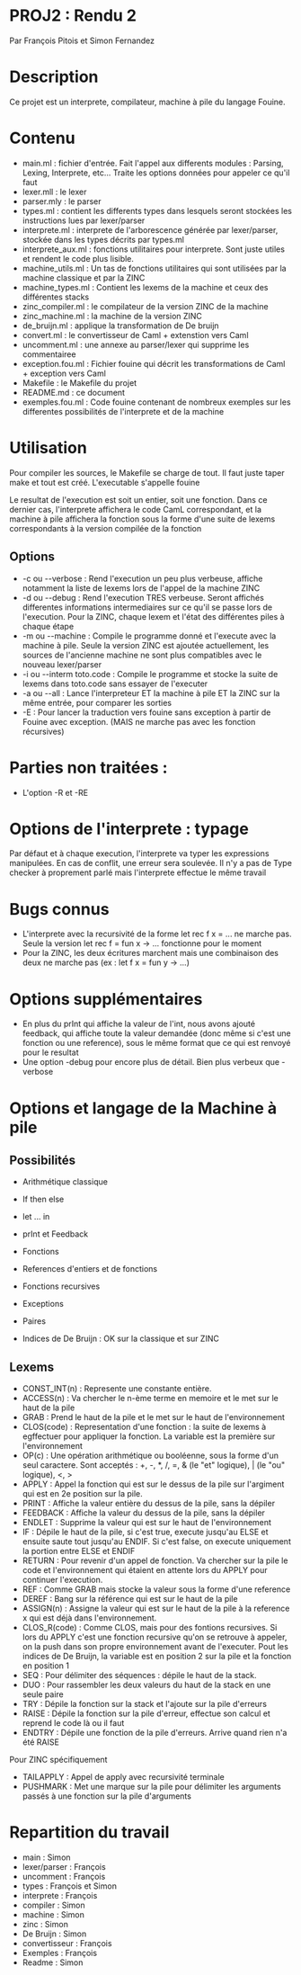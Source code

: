 PROJ2 : Rendu 2
===============

Par François Pitois et Simon Fernandez

# Description

Ce projet est un interprete, compilateur, machine à pile du langage Fouine.

# Contenu

- main.ml   : fichier d'entrée. Fait l'appel aux differents modules : Parsing, Lexing, Interprete, etc... Traite les options données pour appeler ce qu'il faut
- lexer.mll : le lexer
- parser.mly : le parser
- types.ml : contient les differents types dans lesquels seront stockées les instructions lues par lexer/parser
- interprete.ml : interprete de l'arborescence générée par lexer/parser, stockée dans les types décrits par types.ml
- interprete_aux.ml : fonctions utilitaires pour interprete. Sont juste utiles et rendent le code plus lisible.
- machine_utils.ml : Un tas de fonctions utilitaires qui sont utilisées par la machine classique et par la ZINC
- machine_types.ml : Contient les lexems de la machine et ceux des différentes stacks
- zinc_compiler.ml : le compilateur de la version ZINC de la machine
- zinc_machine.ml : la machine de la version ZINC
- de_bruijn.ml : applique la transformation de De bruijn
- convert.ml : le convertisseur de Caml + extenstion vers Caml
- uncomment.ml : une annexe au parser/lexer qui supprime les commentairee
- exception.fou.ml : Fichier fouine qui décrit les transformations de Caml + exception vers Caml
- Makefile : le Makefile du projet
- README.md : ce document
- exemples.fou.ml : Code fouine contenant de nombreux exemples sur les differentes possibilités de l'interprete et de la machine

# Utilisation

Pour compiler les sources, le Makefile se charge de tout. Il faut juste taper make et tout est créé.
L'executable s'appelle fouine

Le resultat de l'execution est soit un entier, soit une fonction. Dans ce dernier cas, l'interprete affichera le code CamL correspondant, et la machine à pile affichera la fonction sous la forme d'une suite de lexems correspondants à la version compilée de la fonction

## Options

- -c ou --verbose : Rend l'execution un peu plus verbeuse, affiche notamment la liste de lexems lors de l'appel de la machine ZINC
- -d ou --debug : Rend l'execution TRES verbeuse. Seront affichés differentes informations intermediaires sur ce qu'il se passe lors de l'execution. Pour la ZINC, chaque lexem et l'état des différentes piles à chaque étape 
- -m ou --machine : Compile le programme donné et l'execute avec la machine à pile. Seule la version ZINC est ajoutée actuellement, les sources de l'ancienne machine ne sont plus compatibles avec le nouveau lexer/parser
- -i ou --interm toto.code : Compile le programme et stocke la suite de lexems dans toto.code sans essayer de l'executer
- -a ou --all : Lance l'interpreteur ET la machine à pile ET la ZINC sur la même entrée, pour comparer les sorties
- -E : Pour lancer la traduction vers fouine sans exception à partir de Fouine avec exception. (MAIS ne marche pas avec les fonction récursives)

# Parties non traitées : 

- L'option -R et -RE

# Options de l'interprete : typage

Par défaut et à chaque execution, l'interprete va typer les expressions manipulées. En cas de conflit, une erreur sera soulevée.
Il n'y a pas de Type checker à proprement parlé mais l'interprete effectue le même travail

# Bugs connus

- L'interprete avec la recursivité de la forme let rec f x = ... ne marche pas. Seule la version let rec f = fun x -> ... fonctionne pour le moment
- Pour la ZINC, les deux écritures marchent mais une combinaison des deux ne marche pas (ex : let f x = fun y -> ...) 

# Options supplémentaires

- En plus du prInt qui affiche la valeur de l'int, nous avons ajouté feedback, qui affiche toute la valeur demandée
  (donc même si c'est une fonction ou une reference), sous le même format que ce qui est renvoyé pour le resultat
- Une option -debug pour encore plus de détail. Bien plus verbeux que -verbose


# Options et langage de la Machine à pile

## Possibilités

- Arithmétique classique
- If then else
- let ... in
- prInt et Feedback
- Fonctions
- References d'entiers et de fonctions
- Fonctions recursives
- Exceptions
- Paires

- Indices de De Bruijn : OK sur la classique et sur ZINC

## Lexems

- CONST_INT(n) : Represente une constante entière.
- ACCESS(n) : Va chercher le n-ème terme en memoire et le met sur le haut de la pile
- GRAB : Prend le haut de la pile et le met sur le haut de l'environnement
- CLOS(code) : Representation d'une fonction : la suite de lexems à egffectuer pour appliquer la fonction. La variable est la première sur l'environnement
- OP(c) : Une opération arithmétique ou booléenne, sous la forme d'un seul caractere. Sont acceptés : +, -, \*, /, =, & (le "et" logique), | (le "ou" logique), <, >
- APPLY : Appel la fonction qui est sur le dessus de la pile sur l'argiment qui est en 2e position sur la pile. 
- PRINT : Affiche la valeur entière du dessus de la pile, sans la dépiler
- FEEDBACK : Affiche la valeur du dessus de la pile, sans la dépiler
- ENDLET : Supprime la valeur qui est sur le haut de l'environnement
- IF : Dépile le haut de la pile, si c'est true, execute jusqu'au ELSE et ensuite saute tout jusqu'au ENDIF. Si c'est false, on execute uniquement la portion entre ELSE et ENDIF 
- RETURN : Pour revenir d'un appel de fonction. Va chercher sur la pile le code et l'environnement qui étaient en attente lors du APPLY pour continuer l'execution. 
- REF : Comme GRAB mais stocke la valeur sous la forme d'une reference
- DEREF : Bang sur la référence qui est sur le haut de la pile
- ASSIGN(n) : Assigne la valeur qui est sur le haut de la pile à la reference x qui est déjà dans l'environnement.
- CLOS_R(code) : Comme CLOS, mais pour des fontions recursives. Si lors du APPLY c'est une fonction recursive qu'on se retrouve à appeler, on la push dans son propre environnement avant de l'executer. Pout les indices de De Bruijn, la variable est en position 2 sur la pile et la fonction en position 1
- SEQ : Pour délimiter des séquences : dépile le haut de la stack.
- DUO : Pour rassembler les deux valeurs du haut de la stack en une seule paire
- TRY : Dépile la fonction sur la stack et l'ajoute sur la pile d'erreurs
- RAISE : Dépile la fonction sur la pile d'erreur, effectue son calcul et reprend le code là ou il faut
- ENDTRY : Dépile une fonction de la pile d'erreurs. Arrive quand rien n'a été RAISE


Pour ZINC spécifiquement
- TAILAPPLY : Appel de apply avec recursivité terminale
- PUSHMARK : Met une marque sur la pile pour délimiter les arguments passés à une fonction sur la pile d'arguments

# Repartition du travail

- main : Simon
- lexer/parser : François
- uncomment : François
- types : François et Simon
- interprete : François
- compiler : Simon
- machine : Simon
- zinc : Simon
- De Bruijn : Simon
- convertisseur : François
- Exemples : François
- Readme : Simon
